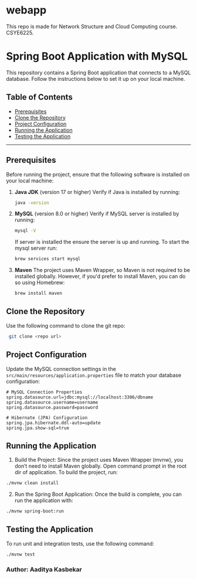 # webapp

This repo is made for Network Structure and Cloud Computing course. CSYE6225.

# Spring Boot Application with MySQL

This repository contains a Spring Boot application that connects to a MySQL database. Follow the instructions below to set it up on your local machine.

## Table of Contents

- [Prerequisites](#prerequisites)
- [Clone the Repository](#clone-the-repository)
- [Project Configuration](#project-configuration)
- [Running the Application](#running-the-application)
- [Testing the Application](#testing-the-application)

---

## Prerequisites

Before running the project, ensure that the following software is installed on your local machine:

1. **Java JDK** (version 17 or higher)
   Verify if Java is installed by running:

   ```bash
   java -version
   ```

2. **MySQL** (version 8.0 or higher)
   Verify if MySQL server is installed by running:

   ```bash
   mysql -V
   ```

   If server is installed the ensure the server is up and running. To start the mysql server run:

   ```bash
   brew services start mysql
   ```

3. **Maven**
   The project uses Maven Wrapper, so Maven is not required to be installed globally.
   However, if you'd prefer to install Maven, you can do so using Homebrew:

   ```bash
   brew install maven
   ```

## Clone the Repository

Use the following command to clone the git repo:

```bash
 git clone <repo url>
```

## Project Configuration

Update the MySQL connection settings in the `src/main/resources/application.properties` file to match your database configuration:

```properties
# MySQL Connection Properties
spring.datasource.url=jdbc:mysql://localhost:3306/dbname
spring.datasource.username=username
spring.datasource.password=password

# Hibernate (JPA) Configuration
spring.jpa.hibernate.ddl-auto=update
spring.jpa.show-sql=true
```

## Running the Application

1. Build the Project: Since the project uses Maven Wrapper (mvnw), you don’t need to install Maven globally. Open command prompt in the root dir of application. To build the project, run:

```bash
./mvnw clean install
```

2. Run the Spring Boot Application: Once the build is complete, you can run the application with:

```bash
./mvnw spring-boot:run
```

## Testing the Application

To run unit and integration tests, use the following command:

```bash
./mvnw test
```

### Author: Aaditya Kasbekar
